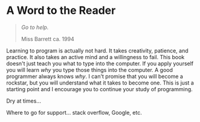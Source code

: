 # A Word to the Reader

> _Go to help._
>
> Miss Barrett ca. 1994

Learning to program is actually not hard.  It takes creativity, patience, and practice.  It also takes an active mind and a willingness to fail.  This book doesn't just teach you what to type into the computer.  If you apply yourself you will learn _why_ you type those things into the computer.  A good programmer always knows _why_.  I can't promise that you will become a rockstar, but you will understand what it takes to become one.  This is just a starting point and I encourage you to continue your study of programming.

Dry at times...

Where to go for support... stack overflow, Google, etc.
